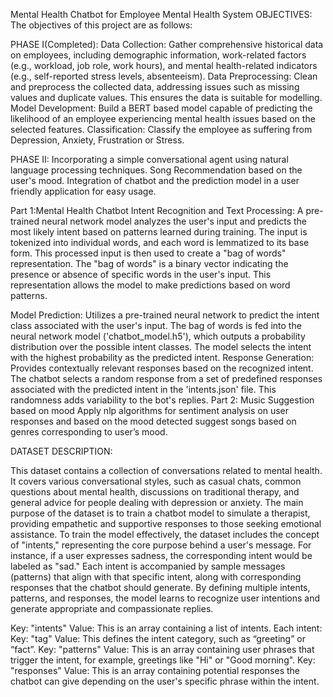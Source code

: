 Mental Health Chatbot for Employee Mental Health System
OBJECTIVES:
The objectives of this project are as follows:


PHASE I(Completed):
Data Collection: Gather comprehensive historical data on employees, including demographic information, work-related factors (e.g., workload, job role, work hours), and mental health-related indicators (e.g., self-reported stress levels, absenteeism).
Data Preprocessing: Clean and preprocess the collected data, addressing issues such as missing values and duplicate values. This ensures the data is suitable for modelling.
Model Development: Build a BERT based model capable of predicting the likelihood of an employee experiencing mental health issues based on the selected features.
Classification: Classify the employee as suffering from Depression, Anxiety, Frustration or Stress.


PHASE II:
Incorporating a simple conversational agent using natural language processing techniques.
Song Recommendation based on the user's mood.
Integration of chatbot and the prediction model in a user friendly application for easy usage.


Part 1:Mental Health Chatbot
Intent Recognition and Text Processing:
A pre-trained neural network model analyzes the user's input and predicts the most likely intent based on patterns learned during training.
The input is tokenized into individual words, and each word is lemmatized to its base form. This processed input is then used to create a "bag of words" representation.
The "bag of words" is a binary vector indicating the presence or absence of specific words in the user's input. This representation allows the model to make predictions based on word patterns.

Model Prediction:
Utilizes a pre-trained neural network to predict the intent class associated with the user's input. The bag of words is fed into the neural network model ('chatbot_model.h5'), which outputs a probability distribution over the possible intent classes. The model selects the intent with the highest probability as the predicted intent.
Response Generation:
Provides contextually relevant responses based on the recognized intent. The chatbot selects a random response from a set of predefined responses associated with the predicted intent in the 'intents.json' file. This randomness adds variability to the bot's replies.
Part 2: Music Suggestion based on mood
Apply nlp algorithms for sentiment analysis on user responses and based on the mood detected suggest songs based on genres corresponding to user’s mood.



DATASET DESCRIPTION:

This dataset contains a collection of conversations related to mental health. It covers various conversational styles, such as casual chats, common questions about mental health, discussions on traditional therapy, and general advice for people dealing with depression or anxiety. The main purpose of the dataset is to train a chatbot model to simulate a therapist, providing empathetic and supportive responses to those seeking emotional assistance.
To train the model effectively, the dataset includes the concept of "intents," representing the core purpose behind a user's message. For instance, if a user expresses sadness, the corresponding intent would be labeled as "sad." Each intent is accompanied by sample messages (patterns) that align with that specific intent, along with corresponding responses that the chatbot should generate. By defining multiple intents, patterns, and responses, the model learns to recognize user intentions and generate appropriate and compassionate replies.

Key: "intents"
Value: This is an array containing a list of intents.
Each intent:
Key: "tag"
Value: This defines the intent category, such as “greeting” or “fact”.
Key: "patterns"
Value: This is an array containing user phrases that trigger the intent, for example, greetings like "Hi" or "Good morning".
Key: "responses"
Value: This is an array containing potential responses the chatbot can give depending on the user's specific phrase within the intent.
